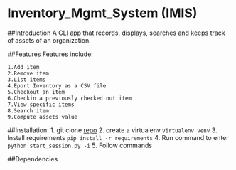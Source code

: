 # Inventory_Mgmt_System (IMIS)
##Introduction
A CLI app that records, displays, searches and keeps track of assets of an organization.

##Features
Features include:

	1.Add item
	2.Remove item
	3.List items
	4.Eport Inventory as a CSV file
	5.Checkout an item
	6.Checkin a previously checked out item
	7.View specific items
	8.Search item
	9.Compute assets value

##Installation:
	1. git clone [repo](https://github.com/Muthama-Kahohi/bt-11-IMIS-project.git)
	2. create a virtualenv `virtualenv venv`
	3. Install requirements `pip install -r requirements`
	4. Run command to enter `python start_session.py -i`
	5. Follow commands

##Dependencies	


